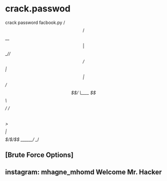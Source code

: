 # crack.passwod 
crack password facbook.py
  /$$$$$$
       /$$__  $$
      | $$  \__//$$   /$$
      |  $$$$$$|  $$ /$$/
       \____  $$\  $$$$/
       /$$  \ $$ >$$  $$
      |  $$$$$$/\$$/\$$
       \______/  \__/
       
   [Brute Force Options]
  -----------------------
  instagram: mhagne_mhomd
    Welcome Mr. Hacker
  -----------------------
  
